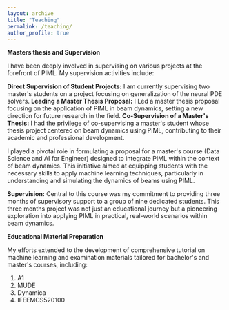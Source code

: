 ```yaml
---
layout: archive
title: "Teaching"
permalink: /teaching/
author_profile: true 
---
```

**Masters thesis and Supervision**

I have been deeply involved in supervising on various projects at the forefront of PIML. My supervision activities include:

**Direct Supervision of Student Projects:** I am currently supervising two master's students on a project focusing on generalization of the neural PDE solvers. 
**Leading a Master Thesis Proposal:** I Led a master thesis proposal focusing on the application of PIML in beam dynamics, setting a new direction for future research in the field.
**Co-Supervision of a Master's Thesis:** I had the privilege of co-supervising a master's student whose thesis project centered on beam dynamics using PIML, contributing to their academic and professional development.


I played a pivotal role in formulating a proposal for a master's course (Data Science and AI for Engineer) designed to integrate PIML within the context of beam dynamics. This initiative aimed at equipping students with the necessary skills to apply machine learning techniques, particularly in understanding and simulating the dynamics of beams using PIML.

**Supervision:** Central to this course was my commitment to providing three months of supervisory support to a group of nine dedicated students. This three months project was not just an educational journey but a pioneering exploration into applying PIML in practical, real-world scenarios within beam dynamics.

**Educational Material Preparation**

My efforts extended to the development of comprehensive tutorial on machine learning and examination materials tailored for bachelor's and master's courses, including:

1. A1
2. MUDE
3. Dynamica
4. IFEEMCS520100

